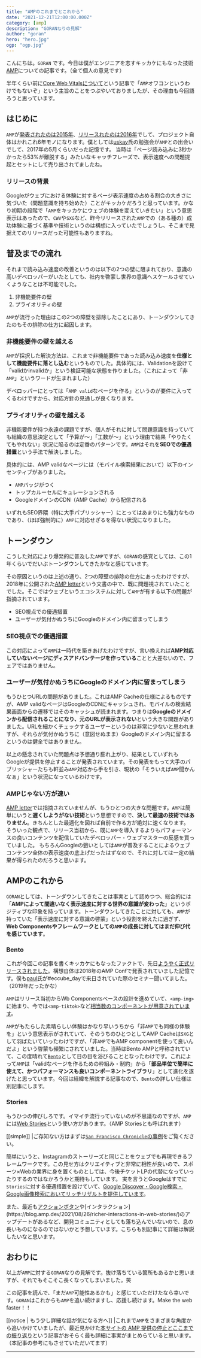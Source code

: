 ```yaml
---
title: "AMPのこれまでとこれから"
date: "2021-12-21T12:00:00.000Z"
category: [amp]
description: "GORANなりの見解"
author: "goran"
hero: "hero.jpg"
ogp: "ogp.jpg"
---
```


こんにちは。`GORAN` です。今日は僕がエンジニアを志すキッカケにもなった技術[AMP](https://amp.dev/)についての記事です。（全て個人の意見です）

半年くらい前に[Core Web Vitalsについて](/core-web-vitals/)という記事で「`AMP`オワコンというわけでもないぞ」という主旨のことをつぶやいておりましたが、その理由も今回語ろうと思っています。

## はじめに
`AMP`が[発表されたのは2015年](https://blog.google/products/search/introducing-accelerated-mobile-pages/)、[リリースれたのは2016年](https://developers-jp.googleblog.com/2016/02/google-accelerated-mobile-pages.html)でして、プロジェクト自体はかれこれ6年モノになります。僕としては[uskay](https://twitter.com/uskay)氏の勉強会が`AMP`との出会いでして、2017年の5月くらいだった記憶です。
当時は「ページ読み込みに3秒かかったら53%が離脱する」みたいなキャッチフレーズで、表示速度への問題提起とセットにして売り出されてましたね。

### リリースの背景
Googleがウェブにおける体験に対するページ表示速度の占める割合の大きさに気づいた（問題意識を持ち始めた）ことがキッカケだろうと思っています。かなり初期の段階で「`AMP`をキッカケにウェブの体験を変えていきたい」という意思表示はあったので、`CWV`や`SXG`など、昨今リリースされた`AMP`での（ある種の）成功体験に基づく基準や技術というのは構想に入っていたでしょうし、そこまで見据えてのリリースだった可能性もありますね。

## 普及までの流れ
それまで読み込み速度の改善というのは以下の2つの壁に阻まれており、意識の高いデベロッパーがいたとしても、社内を啓蒙し世界の意識へスケールさせていくようなことは不可能でした。

1. 非機能要件の壁
2. プライオリティの壁

`AMP`が流行った理由はこの2つの障壁を排除したことにあり、トーンダウンしてきたのもその排除の仕方に起因します。

### 非機能要件の壁を越える
`AMP`が採択した解決方法は、これまで非機能要件であった読み込み速度を**仕様として機能要件に落とし込む**というものでした。具体的には、Validationを設けて「validかinvalidか」という検証可能な状態を作りました。（これによって「非`AMP`」というワードが生まれました）

デベロッパーにとっては「`AMP valid`なページを作る」というのが要件に入ってくるわけですから、対応方針の見通しが良くなります。

### プライオリティの壁を越える
非機能要件が持つ永遠の課題ですが、個人がそれに対して問題意識を持っていても組織の意思決定として「予算が〜」「工数が〜」という理由で結果「やりたくてもやれない」状況に陥るのは定番のパターンです。`AMP`はそれを**SEOでの優遇措置**という手法で解決しました。

具体的には、AMP validなページには（モバイル検索結果において）以下のインセンティブがありました。

- `AMP`バッジがつく
- トップカルーセルにキュレーションされる
- GoogleドメインのCDN（AMP Cache）から配信される

いずれもSEO界隈（特に大手パブリッシャー）にとってはあまりにも強力なものであり、（ほぼ強制的に）`AMP`に対応せざるを得ない状況になりました。

## トーンダウン
こうした対応により爆発的に普及した`AMP`ですが、`GORAN`の感覚としては、この1年くらいでだいぶトーンダウンしてきたかなと感じています。

その原因というのは上述の通り、2つの障壁の排除の仕方にあったわけですが、2018年に公開された[AMP letter](http://ampletter.org/?lang=ja)という文書の中で、既に問題視されていたことでした。そこではウェブというエコシステムに対して`AMP`が有する以下の問題が指摘されています。

- SEO視点での優遇措置
- ユーザーが気付かぬうちにGoogleのドメイン内に留まってしまう

### SEO視点での優遇措置
この対応によって`AMP`は一時代を築きあげたわけですが、言い換えれば**AMP対応していないページにディスアドバンテージを作っている**ことと大差ないので、フェアではありません。

### ユーザーが気付かぬうちにGoogleのドメイン内に留まってしまう
もうひとつURLの問題がありました。これはAMP Cacheの仕様によるものですが、AMP validなページはGoogleのCDNにキャッシュされ、モバイルの検索結果画面からの遷移ではそのキャッシュが読まれます。つまりは**Googleのドメインから配信されることになり、元のURLが表示されない**という大きな問題がありました。URLを細かくチェックするユーザーというのは非常に少ないと思われますが、それらが気付かぬうちに（意図せぬまま）Googleのドメイン内に留まるというのは健全ではありません。

以上の懸念されていた問題点は予想通り膨れ上がり、結果としていずれもGoogleが提供を停止することが発表されています。その発表をもって大手のパブリッシャーたちも軒並み`AMP`対応から手を引き、現状の「そういえば`AMP`聞かんなぁ」という状況になっているわけです。

### AMPじゃない方が速い
[AMP letter](http://ampletter.org/?lang=ja)では指摘されていませんが、もうひとつの大きな問題です。`AMP`は簡単にいうと**遅くしようがない技術**という思想ですので、**決して最速の技術ではありません**。きちんとした最適化を図れば自前で作る方が絶対に速くなります。
そういった観点で、リリース当初から、既に`AMP`を導入するよりもパフォーマンスの良いコンテンツを配信していたデベロッパー・ウェブマスターの反感を買っていました。
もちろんGoogleの狙いとしては`AMP`が普及することによるウェブコンテンツ全体の表示速度の底上げだったはずなので、それに対しては一定の結果が得られたのだろうと思います。

## AMPのこれから
`GORAN`としては、トーンダウンしてきたことは事実として認めつつ、総合的には「**AMPによって間違いなく表示速度に対する世界の意識が変わった**」というポジティブな印象を持っています。トーンダウンしてきたことに対しても、`AMP`が持っていた「表示速度に対する意識の啓蒙」という役割を終えたに過ぎず、**Web Componentsやフレームワークとしての`AMP`の成長に対してはまだ伸び代を感じています**。

### Bento
これが今回この記事を書くキッカケにもなったファクトで、先日[ようやく正式リリースされました](https://blog.amp.dev/2021/12/08/introducing-bento/)。構想自体は2018年のAMP Confで発表されていました記憶です。僕も[paul](https://twitter.com/pbakaus)氏が#eccube_dayで来日されていた際のセミナー聞いてました。（2019年だったかな）

`AMP`はリリース当初からWb Componentsベースの設計を進めていて、`<amp-img>`に始まり、今では`<amp-tiktok>`など[相当数のコンポーネントが用意されています](https://amp.dev/documentation/components/?format=websites)。

`AMP`がもたらした素晴らしい体験はかなり早いうちから「非`AMP`でも同様の体験を」という意思表示がされていて、そのうちのひとつとしてAMP Cacheは`SXG`として羽ばたいていったわけですが、「非`AMP`でもAMP componentを使って良いんだよ」という啓蒙も頻繁にされていました。当時はBento AMPと呼称されていて、この度晴れて[`Bento`](https://bentojs.dev/)として日の目を浴びることとなったわけです。これによって`AMP`は「validなページを作るための枠組み・制約」から「**部品単位で簡単に使えて、かつパフォーマンスも良いコンポーネントライブラリ**」として進化を遂げたと思っています。今回は経緯を解説する記事なので、`Bento`の詳しい仕様は別記事にします。

### Stories
もうひつの伸びしろです。イマイチ流行っていないのが不思議なのですが、`AMP`には[Web Stories](https://amp.dev/about/stories/?_gl=1*1jojev6*_ga*YW1wLTkwT0p2TENFNFJyYVBrRmZ4dVNMcWc.)という使い方があります。（AMP Storiesとも呼ばれます）

[[simple]]
|ご存知ない方はまずは[`San Francisco Chronicle`の事例](https://projects-sfchronicle-com.cdn.ampproject.org/c/s/projects.sfchronicle.com/2019/visuals/camp-fire-ballet/)をご覧ください。

簡単にいうと、Instagramのストーリーズと同じことをウェブでも再現できるフレームワークです。この見せ方はクリエイティブと非常に相性が良いので、スポーツ×Webの業界に身を置くものとしては、今後チケットLPの代替になっていったりするのではなかろうかと期待もしています。
実を言うとGoogleはすでに`Stories`に対する優遇措置を設けていて、[Google Discover・Google検索・Google画像検索においてリッチリザルトを提供しています](https://developers.google.com/search/docs/advanced/appearance/enable-web-stories?hl=ja)。

また、最近も[アクションボタン](https://blog.amp.dev/2021/09/15/web-stories-call-to-action-buttons-get-an-upgrade/?_gl=1*8ykd14*_ga*YW1wLTkwT0p2TENFNFJyYVBrRmZ4dVNMcWc.)や[インタラクション](https://blog.amp.dev/2021/08/26/richer-interactions-in-web-stories/)のアップデートがあるなど、開発コミュニティとしても落ち込んでいないので、息の長いものになるのではないかと予想しています。こちらも別記事にて詳細は解説したいなと思います。

## おわりに
以上が`AMP`に対する`GORAN`なりの見解です。抜け落ちている箇所もあるかと思いますが、それでもそこそこ長くなってしまいました。笑

この記事を読んで、「まだ`AMP`可能性あるかも」と感じていただけたなら幸いです。`GORAN`はこれからも`AMP`を追い続けますし、応援し続けます。Make the web faster！！

[[notice | もう少し詳細な話が気になる方へ]]
|これまで`AMP`をさまざまな角度から追いかけていましたが、最近見かけた[本サイトの AMP 提供の停止とここまでの振り返り](https://blog.jxck.io/entries/2021-06-26/amp-tone-down.html)という記事がおそらく最も詳細に事実がまとめらていると思います。（本記事の参考にもさせていただいてます）


---